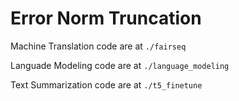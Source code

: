 # Error Norm Truncation 

Machine Translation code are at `./fairseq`

Languade Modeling code are at `./language_modeling`

Text Summarization code are at `./t5_finetune`
